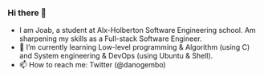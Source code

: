 ### Hi there 👋

- I am Joab, a student at Alx-Holberton Software Engineering school. Am sharpening my skills as a Full-stack Software Engineer.
- 🌱 I’m currently learning Low-level programming & Algorithm (using C) and System engineering & DevOps (using Ubuntu & Shell).
- 📫 How to reach me: Twitter (@danogembo)


<!--
**jonyamagiri/jonyamagiri** is a ✨ _special_ ✨ repository because its `README.md` (this file) appears on your GitHub profile.

Here are some ideas to get you started:

- 🔭 I’m currently working on ...
- 🌱 I’m currently learning ...
- 👯 I’m looking to collaborate on ...
- 🤔 I’m looking for help with ...
- 💬 Ask me about ...
- 📫 How to reach me: ...
- 😄 Pronouns: ...
- ⚡ Fun fact: ...
-->






